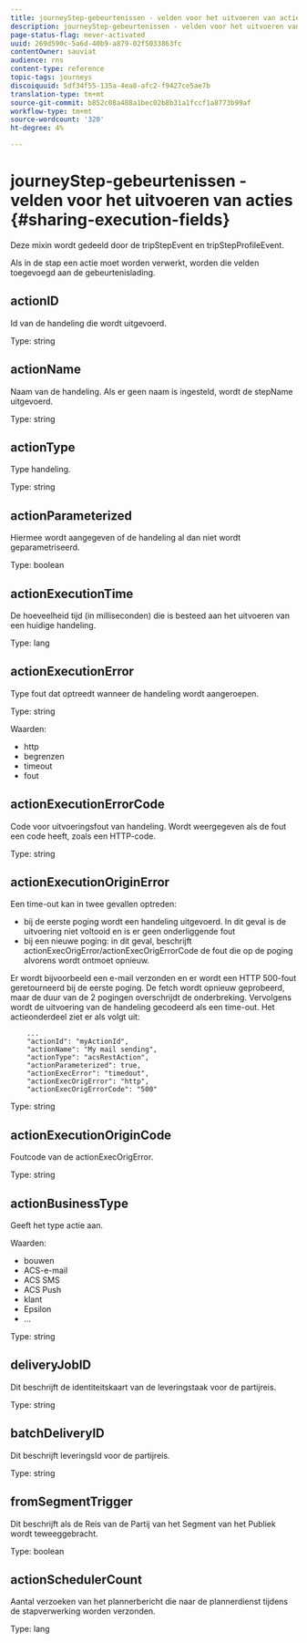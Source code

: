```yaml
---
title: journeyStep-gebeurtenissen - velden voor het uitvoeren van acties
description: journeyStep-gebeurtenissen - velden voor het uitvoeren van acties
page-status-flag: never-activated
uuid: 269d590c-5a6d-40b9-a879-02f5033863fc
contentOwner: sauviat
audience: rns
content-type: reference
topic-tags: journeys
discoiquuid: 5df34f55-135a-4ea8-afc2-f9427ce5ae7b
translation-type: tm+mt
source-git-commit: b852c08a488a1bec02b8b31a1fccf1a8773b99af
workflow-type: tm+mt
source-wordcount: '320'
ht-degree: 4%

---
```



# journeyStep-gebeurtenissen - velden voor het uitvoeren van acties {#sharing-execution-fields}

Deze mixin wordt gedeeld door de tripStepEvent en tripStepProfileEvent.

Als in de stap een actie moet worden verwerkt, worden die velden toegevoegd aan de gebeurtenislading.

## actionID

Id van de handeling die wordt uitgevoerd.

Type: string

## actionName

Naam van de handeling. Als er geen naam is ingesteld, wordt de stepName uitgevoerd.

Type: string

## actionType

Type handeling.

Type: string

## actionParameterized

Hiermee wordt aangegeven of de handeling al dan niet wordt geparametriseerd.

Type: boolean

## actionExecutionTime

De hoeveelheid tijd (in milliseconden) die is besteed aan het uitvoeren van een huidige handeling.

Type: lang

## actionExecutionError

Type fout dat optreedt wanneer de handeling wordt aangeroepen.

Type: string

Waarden:
* http
* begrenzen
* timeout
* fout

## actionExecutionErrorCode

Code voor uitvoeringsfout van handeling. Wordt weergegeven als de fout een code heeft, zoals een HTTP-code.

Type: string

## actionExecutionOriginError

Een time-out kan in twee gevallen optreden:

* bij de eerste poging wordt een handeling uitgevoerd. In dit geval is de uitvoering niet voltooid en is er geen onderliggende fout
* bij een nieuwe poging: in dit geval, beschrijft actionExecOrigError/actionExecOrigErrorCode de fout die op de poging alvorens wordt ontmoet opnieuw.

Er wordt bijvoorbeeld een e-mail verzonden en er wordt een HTTP 500-fout geretourneerd bij de eerste poging. De fetch wordt opnieuw geprobeerd, maar de duur van de 2 pogingen overschrijdt de onderbreking. Vervolgens wordt de uitvoering van de handeling gecodeerd als een time-out. Het actieonderdeel ziet er als volgt uit:

```
    ...
    "actionId": "myActionId",
    "actionName": "My mail sending",
    "actionType": "acsRestAction",
    "actionParameterized": true,
    "actionExecError": "timedout",
    "actionExecOrigError": "http",
    "actionExecOrigErrorCode": "500"
```

Type: string

## actionExecutionOriginCode

Foutcode van de actionExecOrigError.

Type: string

## actionBusinessType

Geeft het type actie aan.

Waarden:

* bouwen
* ACS-e-mail
* ACS SMS
* ACS Push
* klant
* Epsilon
* ...

Type: string

## deliveryJobID

Dit beschrijft de identiteitskaart van de leveringstaak voor de partijreis.

Type: string

## batchDeliveryID

Dit beschrijft leveringsId voor de partijreis.

Type: string

## fromSegmentTrigger

Dit beschrijft als de Reis van de Partij van het Segment van het Publiek wordt teweeggebracht.

Type: boolean

## actionSchedulerCount

Aantal verzoeken van het plannerbericht die naar de plannerdienst tijdens de stapverwerking worden verzonden.

Type: lang
